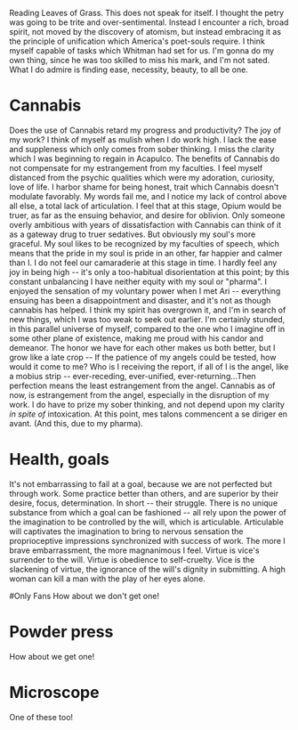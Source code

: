 Reading Leaves of Grass. This does not speak for itself. I thought the petry was going to be trite and over-sentimental. Instead I encounter a rich, broad spirit, not moved by the discovery of atomism, but instead embracing it as the principle of unification which America's poet-souls require. I think myself capable of tasks which Whitman had set for us. I'm gonna do my own thing, since he was too skilled to miss his mark, and I'm not sated. What I do admire is finding ease, necessity, beauty, to all be one.

# Cannabis
Does the use of Cannabis retard my progress and productivity? The joy of my work? I think of myself as mulish when I do work high. I lack the ease and suppleness which only comes from sober thinking. I miss the clarity which I was beginning to regain in Acapulco. The benefits of Cannabis do not compensate for my estrangement from my faculties. I feel myself distanced from the psychic qualities which were my adoration, curiosity, love of life. I harbor shame for being honest, trait which Cannabis doesn't modulate favorably. My words fail me, and I notice my lack of control above all else, a total lack of articulation. I feel that at this stage, Opium would be truer, as far as the ensuing behavior, and desire for oblivion. Only someone overly ambitious with years of dissatisfaction with Cannabis can think of it as a gateway drug to truer sedatives. But obviously my soul's more graceful. My soul likes to be recognized by my faculties of speech, which means that the pride in my soul is pride in an other, far happier and calmer than I. I do not feel our camaraderie at this stage in time. I hardly feel any joy in being high -- it's only a too-habitual disorientation at this point; by this constant unbalancing I have neither equity with my soul or "pharma". I enjoyed the sensation of my voluntary power when I met Ari -- everything ensuing has been a disappointment and disaster, and it's not as though cannabis has helped. I think my spirit has overgrown it, and I'm in search of new things, which I was too weak to seek out earlier. I'm certainly stunded, in this parallel universe of myself, compared to the one who I imagine off in some other plane of existence, making me proud with his candor and demeanor. The honor we have for each other makes us both better, but I grow like a late crop -- If the patience of my angels could be tested, how would it come to me? Who is I receiving the report, if all of I is the angel, like a mobius strip -- ever-receding, ever-unified, ever-returning...Then perfection means the least estrangement from the angel. Cannabis as of now, is estrangement from the angel, especially in the disruption of my work. I do have to prize my sober thinking, and not depend upon my clarity *in spite of* intoxication. At this point, mes talons commencent a se diriger en avant. (And this, due to my pharma). 

# Health, goals
It's not embarrassing to fail at a goal, because we are not perfected but through work. Some practice better than others, and are superior by their desire, focus, determination. In short -- their struggle. There is no unique substance from which a goal can be fashioned -- all rely upon the power of the imagination to be controlled by the will, which is articulable. Articulable will captivates the imagination to bring to nervous sensation the proprioceptive impressions synchronized with success of work.
The more I brave embarrassment, the more magnanimous I feel.
Virtue is vice's surrender to the will.
Virtue is obedience to self-cruelty.
Vice is the slackening of virtue, the ignorance of the will's dignity in submitting. A high woman can kill a man with the play of her eyes alone.

#Only Fans
How about we don't get one!

# Powder press
How about we get one!

# Microscope
One of these too!
